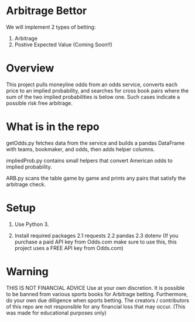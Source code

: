 # Arbitrage Bettor

We will implement 2 types of betting:

1. Arbitrage
2. Postive Expected Value (Coming Soon!!)

# Overview
This project pulls moneyline odds from an odds service, converts each price to an implied probability, and searches for cross book pairs where the sum of the two implied probabilities is below one. Such cases indicate a possible risk free arbitrage.

# What is in the repo
getOdds.py fetches data from the service and builds a pandas DataFrame with teams, bookmaker, and odds, then adds helper columns.

impliedProb.py contains small helpers that convert American odds to implied probability.

ARB.py scans the table game by game and prints any pairs that satisfy the arbitrage check.

# Setup
1. Use Python 3.

2. Install required packages
    2.1 requests
    2.2 pandas
    2.3 dotenv (If you purchase a paid API key from Odds.com make sure to use this, this project uses a FREE API key from Odds.com)
   

# Warning

THIS IS NOT FINANCIAL ADVICE
Use at your own discretion. It is possible to be banned from various sports books for Arbitrage betting. Furthermore, do your own due dilligence when sports betting. The creators / contributors of this repo are not responsible for any financial loss that may occur. (This was made for educational purposes only)

